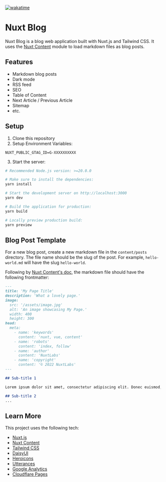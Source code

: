 [![wakatime](https://wakatime.com/badge/user/2cbd8003-b8b8-4565-92d7-ad9c23ff1846/project/ed273847-d383-4848-bc59-aa9c0f237566.svg)](https://wakatime.com/badge/user/2cbd8003-b8b8-4565-92d7-ad9c23ff1846/project/ed273847-d383-4848-bc59-aa9c0f237566)

# Nuxt Blog

Nuxt Blog is a blog web application built with Nuxt.js and Tailwind CSS. It uses the [Nuxt Content](https://content.nuxtjs.org/) module to load markdown files as blog posts.

## Features
- Markdown blog posts
- Dark mode
- RSS feed
- SEO
- Table of Content
- Next Article / Previous Article
- Sitemap
- etc.

<!-- ## Screenshots -->

## Setup

1. Clone this repository
2. Setup Environment Variables:

```
NUXT_PUBLIC_GTAG_ID=G-XXXXXXXXXX
```

3. Start the server:

```bash
# Recommended Node.js version: >=20.0.0

# Make sure to install the dependencies:
yarn install

# Start the development server on http://localhost:3000
yarn dev

# Build the application for production:
yarn build

# Locally preview production build:
yarn preview

```

## Blog Post Template

For a new blog post, create a new markdown file in the `content/posts` directory. The file name should be the slug of the post. For example, `hello-world.md` will have the slug `hello-world`.

Following by [Nuxt Content's doc](https://content.nuxtjs.org/api/composables/use-content-head), the markdown file should have the following frontmatter:

```markdown
---
title: 'My Page Title'
description: 'What a lovely page.'
image:
  src: '/assets/image.jpg'
  alt: 'An image showcasing My Page.'
  width: 400
  height: 300
head:
  meta:
    - name: 'keywords'
      content: 'nuxt, vue, content'
    - name: 'robots'
      content: 'index, follow'
    - name: 'author'
      content: 'NuxtLabs'
    - name: 'copyright'
      content: '© 2022 NuxtLabs'
---

## Sub-title 1

Lorem ipsum dolor sit amet, consectetur adipiscing elit. Donec euismod, nisl eu aliquam ultricies, massa nunc aliquet nisi, vitae luctus nunc nunc eu nisi. Donec euismod, nisl eu aliquam ultricies, massa nunc aliquet nisi, vitae luctus nunc nunc eu nisi.

## Sub-title 2
...
```

## Learn More
This project uses the following tech:
- [Nuxt.js](https://nuxtjs.org/)
- [Nuxt Content](https://content.nuxtjs.org/)
- [Tailwind CSS](https://tailwindcss.com/)
- [DaisyUI](https://daisyui.com/)
- [Heroicons](https://heroicons.com/)
- [Utterances](https://utteranc.es/)
- [Google Analytics](https://analytics.google.com/analytics/web/)
- [Cloudflare Pages](https://pages.cloudflare.com/)

